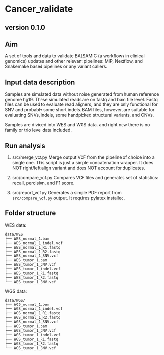 # Cancer_validate

## __version__ 0.1.0

## Aim 
A set of tools and data to validate BALSAMIC (a workflows in clinical genomics) updates and other relevant pipelines: MIP, Nextflow, and Snakemake based
pipelines or any variant callers.

## Input data description
Samples are simulated data without noise generated from human reference genome hg19. These simulated reads are on fastq
and bam file level. Fastq files can be used to evaluate read aligners, and they are only functional for SNV and probably
some short indels. BAM files, however, are suitable for evaluating SNVs, indels, some handpicked structural variants,
and CNVs.

Samples are divided into WES and WGS data. and right now there is no family or trio level data included.

## Run analysis

1. src/merge_vcf.py Merge output VCF from the pipeline of choice into a single one. This script is just a simple concatenation wrapper. It does NOT right/left align variant and does NOT account for duplicates.

2. src/compare_vcf.py Compares VCF files and generates set of statistics: recall, percision, and F1 score.

3. src/report_vcf.py Generates a simple PDF report from `src/compare_vcf.py` output. It requires pylatex installed.


## Folder structure

WES data:

```
data/WES
├── WES_normal_1.bam
├── WES_normal_1_indel.vcf
├── WES_normal_1_R1.fastq
├── WES_normal_1_R2.fastq
├── WES_normal_1_SNV.vcf
├── WES_tumor_1.bam
├── WES_tumor_1_CNV.vcf
├── WES_tumor_1_indel.vcf
├── WES_tumor_1_R1.fastq
├── WES_tumor_1_R2.fastq
└── WES_tumor_1_SNV.vcf
```

WGS data:

```
data/WGS/
├── WGS_normal_1.bam
├── WGS_normal_1_indel.vcf
├── WGS_normal_1_R1.fastq
├── WGS_normal_1_R2.fastq
├── WGS_normal_1_SNV.vcf
├── WGS_tumor_1.bam
├── WGS_tumor_1_CNV.vcf
├── WGS_tumor_1_indel.vcf
├── WGS_tumor_1_R1.fastq
├── WGS_tumor_1_R2.fastq
└── WGS_tumor_1_SNV.vcf
```



